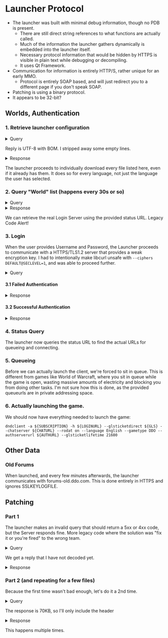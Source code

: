 # Launcher Protocol
- The launcher was built with minimal debug information, though no PDB is present.
    - There are still direct string references to what functions are actually called.
	- Much of the information the launcher gathers dynamically is embedded into the launcher itself.
	- Necessary protocol information that would be hidden by HTTPS is visible in plain text while debugging or decompiling.
	- It uses Qt Framework.
- Communication for information is entirely HTTP/S, rather unique for an early MMO.
    - Protocol is entirely SOAP based, and will just redirect you to a different page if you don't speak SOAP.
- Patching is using a binary protocol.
- It appears to be 32-bit?

## Worlds, Authentication
### 1. Retrieve launcher configuration
<details><summary>Query</summary>
```
GET /launcher/ddo/dndlauncher.server.config.xml HTTP/1.1
Connection: Keep-Alive
Accept-Encoding: gzip
Accept-Language: en-US,*
User-Agent: Mozilla/5.0
Host: gls.ddo.com
```
</details>

Reply is UTF-8 with BOM. I stripped away some empty lines.

<details><summary>Response</summary>

```
HTTP/1.1 200 OK
Content-Type: text/xml
Content-Encoding: gzip
Last-Modified: Wed, 08 May 2024 19:48:05 GMT
Accept-Ranges: bytes
ETag: "808895a480a1da1:0"
Vary: Accept-Encoding
Server: Microsoft-IIS/8.5
X-Powered-By: ASP.NET
Date: Sun, 02 Jun 2024 00:05:45 GMT
Content-Length: 2285

ï»¿<?xml version="1.0" encoding="utf-8"?>
<configuration>
  <appSettings>
    <add key="LauncherConfig.DateTime" value="10/20/10 6:40 AM"/>
    <add key="LauncherConfig.RefreshFrequency" value="15"/> <!-- minutes -->
    <add key="GameName" value="DDO"/>
    <add key="Patching.ProductCode" value="DDO"/>
    <!-- CLIENT LAUNCHING -->
    <add key="GameClient.WIN32.Filename" value="dndclient.exe"/>
	<add key="GameClient.WIN64.Filename" value="dndclient64.exe" />
    <add key="GameClient.WIN32.ArgTemplate" value="-a {SUBSCRIPTION} -h {LOGIN} --glsticketdirect {GLS} --chatserver {CHAT} --rodat on --language {LANG} --gametype DDO --authserverurl {AUTHSERVERURL} --glsticketlifetime {GLSTICKETLIFETIME}"/>
	<add key="GameClient.WIN32Legacy.Filename" value="dndclient_awesomium.exe" />
    <add key="EnableStayLoggedInFeature" value="False" />
    <add key="GameClient.OSX.Filename" value="dndclient.app"/>
    <add key="GameClient.OSX.ArgTemplate" value="-a {SUBSCRIPTION} -h {LOGIN} --glsticketdirect {GLS} --chatserver {CHAT} --rodat on --language {LANG} --gametype DDO --authserverurl {AUTHSERVERURL} --glsticketlifetime {GLSTICKETLIFETIME} --supporturl {SUPPORTURL} --bugurl {BUGURL} --supportserviceurl {SUPPORTSERVICEURL}"/>
    <add key="GameClient.Arg.crashreceiver" value="http://crash.ddo.com:8080/CrashReceiver-1.0"/>
    <add key="GameClient.Arg.authserverurl" value="https://gls.ddo.com/GLS.AuthServer/Service.asmx"/>
    <add key="GameClient.Arg.glsticketlifetime" value="21600"/>
    <!-- CLIENT LAUNCHING -->	
    <add key="GameClient.ResetGraphicsArg" value=" --safe"/>
    <add key="GameClient.AlwaysPatchHighRes" value="true"/>
    <!-- Standalone Updater -->
    <add key="GameClient.RequiredVersion" value="0"/>
    <add key="GameClient.ForwardVersion" value="0"/>
    <add key="URL.UpdateDownload" value="http://downloads.turbine.com" />
    <add key="Patch.UpdaterNameFormat" value="{0}updater_{1}_{2}.exe" />
    <add key="DataCenterBrowser.BatchWorldStatus" value="true"/>
    <add key="URL.Support" value="https://help.standingstonegames.com"/>
    <add key="URL.Home" value="http://www.ddo.com"/>
    <add key="URL.Community" value="https://forums.ddo.com/index.php"/>
    <add key="URL.Account" value="https://myaccount.standingstonegames.com/?billing[target_lang]={lang}"/>
    <add key="URL.NewAccount" value="https://signup.ddo.com/ddo.php"/>
    <add key="URL.ForgotPassword" value="https://myaccount.standingstonegames.com/?page_id=29&amp;billing[process]=13"/>
    <add key="URL.BannerSource.Steam" value="http://live.ddo.com/sites/ddolauncher/steam/{lang}/ddo_launcherad.png?x=0&amp;y=78" />
    <add key="URL.NewAccount.Steam" value="http://live.ddo.com/sites/launcher/ddo/redirects/NewAccountSteam.php?lang={lang}" />
	<add key="URL.PermaDeathServerInfo" value="https://www.ddo.com/news/ddo-hardcore-league"/>
    <add key="URL.Account.Post" value="https://myaccount.standingstonegames.com/?page_id=29&amp;billing[target_lang]={lang}"/>
    <add key="Format.Account.Login" value=""/>
    <add key="Format.Account.BuyNow" value="form_user_name={0}&amp;form_user_pass={1}&amp;siteuser[action]=login&amp;billing[process]=17&amp;billing[forms][subscriptionName]={2}&amp;billing[scenario]=DDO_BUY_NOW_POPUP&amp;billing[forms][productCode]=DDO&amp;billing[forms][purchaseProductCode]=DDOBuy&amp;billing[forms][purchasePlanCode]=DDO-F2PUp" />
    <add key="Activate.Account.BuyNow" value="false"/>
    <add key="Activate.Account.VIPDisplay" value="true"/>
    <add key="Threshold.Account.DaysLeft" value="15"/>
    <add key="Activate.Account.DaysLeft" value="true"/>
    <add key="LauncherConfig.SubscriptionRefreshFrequency" value="60"/>
    <add key="Subscription.FreeToPlay" value="true"/>
    <add key="URL.PrivacyPolicy" value="http://www.turbine.com/?page_id=59"/>
    <add key="URL.NewsFeed" value="https://forums-old.ddo.com/en/launcher-feed.xml"/>
    <add key="Launcher.NewsFeedCSSUrl" value="http://live.ddo.com/sites/launcher/ddo/newsfeed.css"/>
    <add key="URL.NewsStyleSheet" value="http://live.ddo.com/sites/launcher/ddo/newsstylesheet.xslt"/>
    <add key="URL.AlertsStyleSheet" value="http://live.ddo.com/sites/launcher/ddo/alertsstylesheet.xslt"/>
	<add key="URL.GameLaunchReportURL" value="https://webevents.daybreakgames.com/events"/>
    <add key="URL.NewsFeed.Timeout" value="10" />
    <add key="URL.LogoButton1" value="http://www.turbine.com"/>
    <add key="URL.LogoButton2" value="http://www.wizards.com"/>
    <add key="URL.LogoButton3" value="http://www.hasbro.com"/>
    <add key="URL.LogoButton4" value="http://www.atari.com"/>
    <add key="WorldUpdateRate" value="1"/>	            <!-- minutes -->
    <add key="PatchWindow" value="30"/>	                <!-- minutes -->
    <add key="PatchConnectRetryInterval" value="1"/>	<!-- minutes -->
    <add key="DisablePatch" value="false"/>
    <add key="EmailAddress.Errors" value="LauncherErrors@turbine.com"/>
    <add key="Eula.en.FilePath" value="en\DDO Eula.rtf"/>
    <add key="Legal.en.Titles" value="End User License Agreement|Terms of Service"/>
    <add key="Legal.DE.Titles" value="Endnutzer-Lizenzvereinbarung|Nutzungsbedingungen"/>
    <add key="Legal.FR.Titles" value="Contrat de License Utilisateur Final|Conditions de Service"/>
    <add key="Legal.English.Titles" value="End User License Agreement|Terms of Service"/>
    <add key="Legal.en-GB.Titles" value="End User License Agreement|Terms of Service"/>
    <add key="Legal.en.FilePaths" value="en\DDO EULA.rtf|en\DDO TOS.rtf"/>
    <add key="Legal.DE.FilePaths" value="DE\DDO EULA.rtf|DE\DDO TOS.rtf"/>
    <add key="Legal.FR.FilePaths" value="FR\DDO EULA.rtf|FR\DDO TOS.rtf"/>
    <add key="Legal.English.FilePaths" value="en\DDO EULA.rtf|en\DDO TOS.rtf"/>
    <add key="Legal.en-GB.FilePaths" value="en\DDO EULA.rtf|en\DDO TOS.rtf"/>
    <add key="URL.DownloadFilesList" value="http://akamai.ddo.com/ddo/patch/splashscreen/DownloadFilesList.xml"/>
    <add key="URL.ReqSoftwareInstall" value="http://akamai.ddo.com/ddo/PreReqProd/PreInstallListDDOProd.xml"/>
    <add key="URL.BannerSource" value="http://live.ddo.com/sites/ddolauncher/{lang}/ddo_launcherad.png?x=1&amp;y=77"/>
    <add key="URL.BannerTarget" value="http://live.ddo.com/sites/launcher/ddo/redirects/BannerTarget.php?lang={lang}"/> 
    <!-- Login Queue -->
    <add key="WorldQueue.LoginQueue.URL" value="https://gls.ddo.com/GLS.AuthServer/LoginQueue.aspx"/> 
    <add key="WorldQueue.TakeANumber.Parameters" value="command=TakeANumber&amp;subscription={0}&amp;ticket={1}&amp;ticket_type=GLS&amp;queue_url={2}"/>    
    <add key="WorldQueue.LeaveQueue.Parameters" value="command=LeaveQueue&amp;subscription={0}&amp;context={1}&amp;ticket_type=GLS&amp;queue_url={2}"/> 
    <add key="WorldQueue.Threshold.WaitTimeMultiplier" value="1.00" />
    <add key="WorldQueue.Threshold.Medium" value="300" />
    <add key="WorldQueue.Threshold.Long" value="900" />
    <add key="WorldQueue.PollTimer" value ="120" />	
    <!-- ENABLE TRANSFER -->
    <add key="ShardTransfer.Enabled" value="true" />
    <add key="ShardTransfer.ServiceURL" value="http://xfer.ddo.com/TurbineTransferService/TurbineTransferService.svc" />
    <add key="ShardTransfer.StoreURL" value="http://d12.parature.com/ics/support/kbanswer.asp?deptID=24047&amp;task=knowledge&amp;questionID=6781" />	
    <!-- END ENABLE TRANSFER -->
    <!-- Akamai Download Information -->		
    <add key="URL.AkamaiDownloadURL" value="http://installer.ddo.com/dnd/"/>
    <add key="Game.Version" value="5000.0050.3264.4021"/>
  </appSettings>
</configuration>
```
</details>

The launcher proceeds to individually download every file listed here, even if it already has them. It does so for every language, not just the language the user has selected.

### 2. Query "World" list (happens every 30s or so)
<details><summary>Query</summary>
	
```
POST /GLS.DataCenterServer/Service.asmx HTTP/1.1
POST: /Service.asmx
Host: gls.ddo.com
User-Agent: User Agent
Content-Type: text/xml; charset=utf-8
SOAPAction: "http://www.turbine.com/SE/GLS/GetDatacenters"
Content-Length: 313
Connenction: Keep-Alive
Accept-Encoding: gzip
Accept-Language: en-US, *

<soap:Envelope
	xmlns:xsi="http://www.w3.org/2001/XMLSchema-instance"
	xmlns:xsd="http://www.w3.org/2001/XMLSchema"
	xmlns:soap="http://schemas.xmlsoap.org/soap/envelope/">
	<soap:Body>
		<GetDatacenters
			xmlns="http://www.turbine.com/SE/GLS">
			<game>
		</GetDatacenters>
	</soap:Body>
</soap:Envelope>
```
</details>

<details><summary>Response</summary>
	
```
HTTP/1.1 200 OK
Cache-Control: private, max-age=0
Content-Type: text/xml; charset=utf-8
Server: Microsoft-IIS/8.5
X-AspNet-Version: 2.0.50727
X-Powered-By: ASP.NET
Date: Sun, 02 Jun 2024 00:05:45 GMT
Content-Length: 3304

<?xml version="1.0" encoding="utf-8"?>
<soap:Envelope xmlns:soap="http://schemas.xmlsoap.org/soap/envelope/" xmlns:xsi="http://www.w3.org/2001/XMLSchema-instance" xmlns:xsd="http://www.w3.org/2001/XMLSchema">
	<soap:Body>
		<GetDatacentersResponse xmlns="http://www.turbine.com/SE/GLS">
			<GetDatacentersResult>
				<Datacenter>
					<Name>DDO</Name>
					<Worlds>
						<World>
							<Name>Ghallanda</Name>
							<LoginServerUrl>(invalid service specified)</LoginServerUrl>
							<ChatServerUrl>198.252.160.42:2900</ChatServerUrl>
							<StatusServerUrl>http://gls.ddo.com/GLS.DataCenterServer/StatusServer.aspx?s=10.192.145.23</StatusServerUrl>
							<Order>0</Order>
							<Language>EN</Language>
						</World>
						<World>
							<Name>Argonnessen</Name>
							<LoginServerUrl>(invalid service specified)</LoginServerUrl>
							<ChatServerUrl>198.252.160.161:2900</ChatServerUrl>
							<StatusServerUrl>http://gls.ddo.com/GLS.DataCenterServer/StatusServer.aspx?s=10.192.145.11</StatusServerUrl>
							<Order>1</Order>
							<Language>EN</Language>
						</World>
						<World>
							<Name>Cannith</Name>
							<LoginServerUrl>(invalid service specified)</LoginServerUrl>
							<ChatServerUrl>198.252.160.41:2900</ChatServerUrl>
							<StatusServerUrl>http://gls.ddo.com/GLS.DataCenterServer/StatusServer.aspx?s=10.192.145.17</StatusServerUrl>
							<Order>2</Order>
							<Language>EN</Language>
						</World>
						<World>
							<Name>Hardcore</Name>
							<LoginServerUrl>(invalid service specified)</LoginServerUrl>
							<ChatServerUrl>198.252.160.153:2900</ChatServerUrl>
							<StatusServerUrl>http://gls.ddo.com/GLS.DataCenterServer/StatusServer.aspx?s=10.192.145.80</StatusServerUrl>
							<Order>3</Order>
							<Language />
						</World>
						<World>
							<Name>Khyber</Name>
							<LoginServerUrl>(invalid service specified)</LoginServerUrl>
							<ChatServerUrl>198.252.160.43:2900</ChatServerUrl>
							<StatusServerUrl>http://gls.ddo.com/GLS.DataCenterServer/StatusServer.aspx?s=10.192.145.29</StatusServerUrl>
							<Order>4</Order>
							<Language>EN</Language>
						</World>
						<World>
							<Name>Orien</Name>
							<LoginServerUrl>(invalid service specified)</LoginServerUrl>
							<ChatServerUrl>198.252.160.44:2900</ChatServerUrl>
							<StatusServerUrl>http://gls.ddo.com/GLS.DataCenterServer/StatusServer.aspx?s=10.192.145.35</StatusServerUrl>
							<Order>5</Order>
							<Language>EN</Language>
						</World>
						<World>
							<Name>Sarlona</Name>
							<LoginServerUrl>(invalid service specified)</LoginServerUrl>
							<ChatServerUrl>198.252.160.45:2900</ChatServerUrl>
							<StatusServerUrl>http://gls.ddo.com/GLS.DataCenterServer/StatusServer.aspx?s=10.192.145.41</StatusServerUrl>
							<Order>6</Order>
							<Language>EN</Language>
						</World>
						<World>
							<Name>Thelanis</Name>
							<LoginServerUrl>(invalid service specified)</LoginServerUrl>
							<ChatServerUrl>198.252.160.46:2900</ChatServerUrl>
							<StatusServerUrl>http://gls.ddo.com/GLS.DataCenterServer/StatusServer.aspx?s=10.192.145.47</StatusServerUrl>
							<Order>7</Order>
							<Language>EN</Language>
						</World>
						<World>
							<Name>Wayfinder</Name>
							<LoginServerUrl>(invalid service specified)</LoginServerUrl>
							<ChatServerUrl>198.252.160.47:2900</ChatServerUrl>
							<StatusServerUrl>http://gls.ddo.com/GLS.DataCenterServer/StatusServer.aspx?s=10.192.145.53</StatusServerUrl>
							<Order>8</Order>
							<Language>DE</Language>
						</World>
					</Worlds>
					<AuthServer>https://gls-auth.ddo.com/GLS.AuthServer/Service.asmx</AuthServer>
					<PatchServer>patch.ddo.com:5015</PatchServer>
					<LauncherConfigurationServer>http://gls.ddo.com/launcher/ddo/dndlauncher.server.config.xml</LauncherConfigurationServer>
				</Datacenter>
			</GetDatacentersResult>
		</GetDatacentersResponse>
	</soap:Body>
</soap:Envelope>
```
</details>

We can retrieve the real Login Server using the provided status URL. Legacy Code Alert!

### 3. Login
When the user provides Username and Password, the Launcher proceeds to communicate with a HTTPS/TLS1.2 server that provides a weak encryption key. I had to intentionally make libcurl unsafe with `--ciphers DEFAULT@SECLEVEL=1`, and was able to proceed further.

<details><summary>Query</summary>
	
```
POST /GLS.AuthServer/Service.asmx HTTP/1.1
Host: gls-auth.ddo.com
Accept: */*
Content-Length: {VARIES}
Post: /Service.asmx
User-Agent: User Agent
Content-Type: text/xml; charset=utf-8

<?xml version="1.0" encoding="utf-8"?>
<soap:Envelope
	xmlns:xsi="http://www.w3.org/2001/XMLSchema-instance"
	xmlns:xsd="http://www.w3.org/2001/XMLSchema"
	xmlns:soap="http://schemas.xmlsoap.org/soap/envelope/">
	<soap:Body>
		<LoginAccount xmlns="http://www.turbine.com/SE/GLS">
			<username>ENCODED_USERNAME</username>
			<password>ENCODED_PASSWORD</password>
			<additionalInfo>
</additionalInfo>
		</LoginAccount>
	</soap:Body>
</soap:Envelope>
```
</details>

#### 3.1 Failed Authentication
<details><summary>Response</summary>
	
```
<?xml version="1.0" encoding="utf-8"?>
<soap:Envelope xmlns:soap="http://schemas.xmlsoap.org/soap/envelope/" xmlns:xsi="http://www.w3.org/2001/XMLSchema-instance" xmlns:xsd="http://www.w3.org/2001/XMLSchema">
	<soap:Body>
		<soap:Fault>
			<faultcode>BIS</faultcode>
			<faultstring>No Subscriber Formal Entity was found.</faultstring>
			<faultactor>BIS</faultactor>
			<detail>
				<result>0x8004C002</result>
			</detail>
		</soap:Fault>
	</soap:Body>
</soap:Envelope>
```
</details>

#### 3.2 Successful Authentication
<details><summary>Response</summary>
	
```
HTTP/1.1 200 OK
Cache-Control: private, max-age=0
Content-Type: text/xml; charset=utf-8
Server: Microsoft-IIS/8.5
X-AspNet-Version: 2.0.50727
X-Powered-By: ASP.NET
Date: Sun, 02 Jun 2024 01:52:49 GMT
Content-Length: 6852

<?xml version="1.0" encoding="utf-8"?>
<soap:Envelope xmlns:soap="http://schemas.xmlsoap.org/soap/envelope/" xmlns:xsi="http://www.w3.org/2001/XMLSchema-instance" xmlns:xsd="http://www.w3.org/2001/XMLSchema">
	<soap:Body>
		<LoginAccountResponse xmlns="http://www.turbine.com/SE/GLS">
			<LoginAccountResult>
				<Subscriptions>
					<GameSubscription>
						<Game>DDO</Game>
						<Name>{SUBSCRIPTION}</Name>
						<Description>... stripped private information ...</Description>
						<ProductTokens>
							... stripped private information ...
						</ProductTokens>
						<CustomerServiceTokens />
						<Status>... stripped private information ...</Status>
						<BillingSystemTime>... stripped private information ...</BillingSystemTime>
						<AdditionalInfo />
					</GameSubscription>
					<GameSubscription>
						<Game>Web_DDO</Game>
						<Name>... stripped private information ...</Name>
						<Description>... stripped private information ...</Description>
						<ProductTokens>
							<string>BASE</string>
						</ProductTokens>
						<CustomerServiceTokens />
						<Status>... stripped private information ...</Status>
						<BillingSystemTime>... stripped private information ...</BillingSystemTime>
						<AdditionalInfo />
					</GameSubscription>
				</Subscriptions>
				<Ticket>{GLS}</Ticket>
			</LoginAccountResult>
		</LoginAccountResponse>
	</soap:Body>
</soap:Envelope>
```
</details>

### 4. Status Query
The launcher now queries the status URL to find the actual URLs for queueing and connecting.

### 5. Queueing
Before we can actually launch the client, we're forced to sit in queue. This is different from games like World of Warcraft, where you sit in queue while the game is open, wasting massive amounts of electricity and blocking you from doing other tasks. I'm not sure how this is done, as the provided queueurls are in private addressing space.

### 6. Actually launching the game.
We should now have everything needed to launch the game:

```
dndclient -a ${SUBSCRIPTION} -h ${LOGINURL} --glsticketdirect ${GLS} --chatserver ${CHATURL} --rodat on --language English --gametype DDO --authserverurl ${AUTHURL} --glsticketlifetime 21600
```

## Other Data
### Old Forums
When launched, and every few minutes afterwards, the launcher communicates with forums-old.ddo.com. This is done entirely in HTTPS and ignores SSLKEYLOGFILE.


## Patching
### Part 1
The launcher makes an invalid query that should return a 5xx or 4xx code, but the Server responds fine. More legacy code where the solution was "fix it or you're fired" to the wrong team.

<details><summary>Query</summary>
	
```
POST /stateless2 HTTP/1.1
Host: patch.ddo.com:5015
Accept: */*
Content-Length: 233
Content-Type: application/x-www-form-urlencoded

0000   50 4f 53 54 20 2f 73 74 61 74 65 6c 65 73 73 32
0010   20 48 54 54 50 2f 31 2e 31 0d 0a 48 6f 73 74 3a
0020   20 70 61 74 63 68 2e 64 64 6f 2e 63 6f 6d 3a 35
0030   30 31 35 0d 0a 41 63 63 65 70 74 3a 20 2a 2f 2a
0040   0d 0a 43 6f 6e 74 65 6e 74 2d 4c 65 6e 67 74 68
0050   3a 20 32 33 33 0d 0a 43 6f 6e 74 65 6e 74 2d 54
0060   79 70 65 3a 20 61 70 70 6c 69 63 61 74 69 6f 6e
0070   2f 78 2d 77 77 77 2d 66 6f 72 6d 2d 75 72 6c 65
0080   6e 63 6f 64 65 64 0d 0a 0d 0a
```
</details>

We get a reply that I have not decoded yet. 
<details><summary>Response</summary>
	
```
HTTP/1.1 200 
Cache-Control: no-cache
Content-Type: binary
Server: Microsoft-HTTPAPI/2.0
Date: Sun, 02 Jun 2024 00:59:04 GMT
Content-Length: 128

0000   2a 58 ca 2c 92 38 e7 f4 97 c3 18 b1 33 4a 33 9c
0010   bf 28 0f 6f 94 8f 53 d8 9f c6 5e 1e 84 6d 35 b2
0020   df f1 22 0e c9 ca a9 b4 c0 37 e3 89 d7 76 93 16
0030   1e c6 0a 65 c9 35 6c b5 73 0d c8 c6 2a cd 6a 4f
0040   01 5d ce 19 08 7e 1b 1c 11 4e 4d fb 74 c8 73 2f
0050   c8 85 69 7c d8 51 54 d5 1b fc 6a c6 87 fd 6f 3f
0060   e1 16 70 43 f5 2d 21 e1 25 74 07 69 ba 81 76 99
0070   9f 47 c9 0b 8e 7b 5e 5f 45 ec 3f 1d 6e 61 97 22
```
</details>

### Part 2 (and repeating for a few files)
Because the first time wasn't bad enough, let's do it a 2nd time.
<details><summary>Query</summary>
	
```
POST /stateless2 HTTP/1.1
Host: patch.ddo.com:5015
Accept: */*
Content-Length: 385
Content-Type: application/x-www-form-urlencoded

0000   6d 01 00 80 04 33 64 65 73 80 00 00 00 8c 30 7e
0010   f4 01 97 b1 c1 8a d0 96 75 08 11 67 3a c2 d5 fb
0020   7e 7d 67 ba b1 c6 ff 74 26 b4 ff dc 44 39 d4 48
0030   d9 21 5d e8 fe 28 14 13 a3 2f 19 5c 9f dd fe 59
0040   cd fd 48 68 84 e0 d9 f9 b4 68 d6 75 17 a4 eb c7
0050   b7 fb 9c 4d 7b b6 a1 b4 b6 c9 11 26 b1 76 45 98
0060   c2 10 a4 e8 c8 69 1f 2b 94 bd 3e f2 9e 02 ed 24
0070   1d 11 8a 39 59 58 3a a1 10 86 3e 8e 80 a2 6d a5
0080   d9 84 49 92 eb 2f e9 43 8d be 59 ae a0 18 00 00
0090   00 d8 00 00 00 80 ba f5 67 34 4b 57 d3 ba 3f ee
00a0   42 2a 2b ed 47 12 98 89 ad b5 0b df 2c 68 ca 6d
00b0   74 01 91 4a 04 da d9 af 64 7a 5c da 94 b6 4d 0a
00c0   ca 45 eb 9c 2e 76 3b 8d d2 45 16 1f 08 11 31 f9
00d0   fb 2d 05 5d fd 9c 83 1a f6 9b 9a 28 46 c1 8a ab
00e0   05 eb 89 29 64 f9 33 68 97 6a 5f 95 19 27 e4 20
00f0   6f 20 57 10 26 f1 fd 9f 3a ba f0 3d 76 37 81 bd
0100   77 7e d3 dd fa 77 32 8e 0f 5d a1 c9 78 55 ef e4
0110   87 dc 47 44 ac 51 0e d9 bf 88 aa c7 18 e5 c2 fb
0120   5e f7 e0 9a 0b 43 eb 2b 2b 38 37 5b ad f3 61 86
0130   fc e8 24 f6 af ea 7c 6b 39 48 26 13 25 db fa 81
0140   89 32 05 b6 fa 2c 72 45 ae 5b 14 d1 8a eb ae 23
0150   f5 54 f7 29 1e 30 b5 2c e2 33 d9 a3 3e cc 88 84
0160   d3 26 32 cb fd 79 57 90 f3 7b cb 1d 9a 02 00 00
0170   00 a5 d2 7c 01 01 00 00 00 65 72 6f 43 02 00 00
0180   00
```
</details>

The response is 70KB, so I'll only include the header
<details><summary>Response</summary>
	
```
HTTP/1.1 200
Cachte-Control: no-cache
Content-Type: binary
Server: Microsoft-HTTPAPI/2.0
Date: Sun, 02 Jun 2024 00:59:04 GMT
Content-Length: 74024

(binary data)
```
</details>

This happens multiple times.


